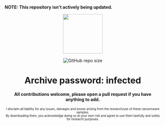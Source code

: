 <b>NOTE: This repository isn't actively being updated.</b>
<br>
<p align="center">
  <img width="128" height="128" src="https://github.com/user-attachments/assets/a0f1cf7d-2a7d-4f90-87f8-0c9958f5c9c2">
</p>
<p align="center">
<img alt="GitHub repo size" src="https://img.shields.io/github/repo-size/Cryakl/Ultimate-Ransomware-Collection?color=8939A3">
</p>
<h1 align="center">Archive password: infected</h1>
<p align="center">
<p align="center">
<b>All contributions welcome, please open a pull request if you have anything to add.</b><br>
<br>
<sup><sub>I disclaim all liability for any issues, damages and losses arising from the research/use of these ransomware samples.</sub></sup><br>
<sup><sub>By downloading them, you acknowledge doing so at your own risk and agree to use them lawfully and solely for research purposes.</sub></sup>
</p>




